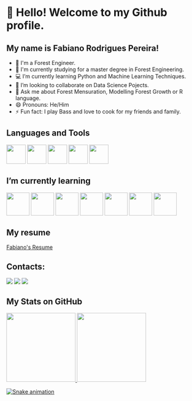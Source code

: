 # 👋 Hello! Welcome to my Github profile.
## My name is Fabiano Rodrigues Pereira!


- 🌳 I'm a Forest Engineer.
- 📘 I'm currently studying for a master degree in Forest Engineering.
- 💻 I’m currently learning Python and Machine Learning Techniques.
- 🎯 I’m looking to collaborate on Data Science Pojects.
- 💬 Ask me about Forest Mensuration, Modelling Forest Growth or R language.
- 😄 Pronouns: He/Him
- ⚡ Fun fact: I play Bass and love to cook for my friends and family.

## Languages and Tools

<img src="https://cdn.jsdelivr.net/gh/devicons/devicon/icons/rstudio/rstudio-original.svg" width="50" height="50"/>  <img src="https://upload.wikimedia.org/wikipedia/commons/7/77/Qgis-icon-3.0.png" width="50" height="50"/>  <img src="https://cdn-icons-png.flaticon.com/512/732/732220.png" width="50" height="50"/>  <img src="https://cdn-icons-png.flaticon.com/512/888/888883.png" width="50" height="50"/>  <img src="https://cdn-icons-png.flaticon.com/512/888/888874.png" width="50" height="50"/> 

## I’m currently learning

<img src="https://cdn.jsdelivr.net/gh/devicons/devicon/icons/python/python-original-wordmark.svg" width="60" height="60"/>  <img src="https://cdn.jsdelivr.net/gh/devicons/devicon/icons/mongodb/mongodb-original-wordmark.svg" width="60" height="60"/>  <img src="https://cdn.jsdelivr.net/gh/devicons/devicon/icons/microsoftsqlserver/microsoftsqlserver-plain-wordmark.svg" width="60" height="60"/>  <img src="https://cdn.jsdelivr.net/gh/devicons/devicon/icons/postgresql/postgresql-plain-wordmark.svg" width="60" height="60"/>  <img src="https://cdn.jsdelivr.net/gh/devicons/devicon/icons/mysql/mysql-plain-wordmark.svg" width="60" height="60"/>  <img src="https://img.icons8.com/color/344/power-bi.png" width="60" height="60"/>  <img src="https://curso-r.github.io/main-dashboards/slides/img/hex-shiny.png" width="60" height="60"/> 

## My resume
[Fabiano's Resume](index.pdf)

## Contacts:

<div>
<a href="https://www.instagram.com/fabiano_florestal/" target="_blank"><img src="https://img.shields.io/badge/-Instagram-%23E4405F?style=for-the-badge&logo=instagram&logoColor=white" target="_blank"></a>
<a href = "mailto:fabiano.engflo@gmail.com"><img src="https://img.shields.io/badge/Gmail-D14836?style=for-the-badge&logo=gmail&logoColor=white" target="_blank"></a>
<a href="https://www.linkedin.com/in/fabiano-rodrigues-pereira-20122917b/" target="_blank"><img src="https://img.shields.io/badge/-LinkedIn-%230077B5?style=for-the-badge&logo=linkedin&logoColor=white" target="_blank"></a>   
</div>



## My Stats on GitHub

<div>
<a href="https://github.com/fabiano-rp">
<img height="180em" src="https://github-readme-stats.vercel.app/api/top-langs/?username=fabiano-rp&layout=compact&langs_count=7&theme=chartreuse-dark"/>
<img height="180em" src="https://github-readme-stats.vercel.app/api?username=fabiano-rp&show_icons=true&theme=chartreuse-dark&include_all_commits=true&count_private=true"/>
</div>
  
  
 ![Snake animation](https://github.com/fabiano-rp/fabiano-rp/blob/output/github-contribution-grid-snake.svg)

